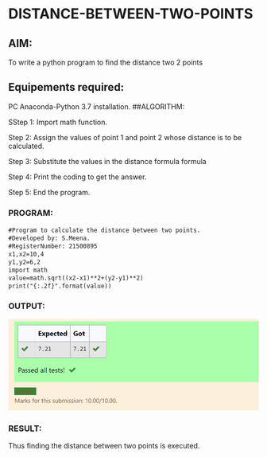 # DISTANCE-BETWEEN-TWO-POINTS

## AIM:
To write a python program to find the distance two 2 points
## Equipements required:
PC
Anaconda-Python 3.7 installation.
##ALGORITHM:

SStep 1:
Import math function.

Step 2:
Assign the values of point 1 and point 2 whose distance is to be calculated.

Step 3:
Substitute the values in the distance formula formula

Step 4:
Print the coding to get the answer.

Step 5:
End the program.
### PROGRAM:
```
#Program to calculate the distance between two points.
#Developed by: S.Meena.
#RegisterNumber: 21500895
x1,x2=10,4
y1,y2=6,2
import math
value=math.sqrt((x2-x1)**2+(y2-y1)**2)
print("{:.2f}".format(value))
  ```


### OUTPUT:
![output](.//distancebetweenttwopoints.png)


### RESULT:
Thus finding the distance between two points is executed.

